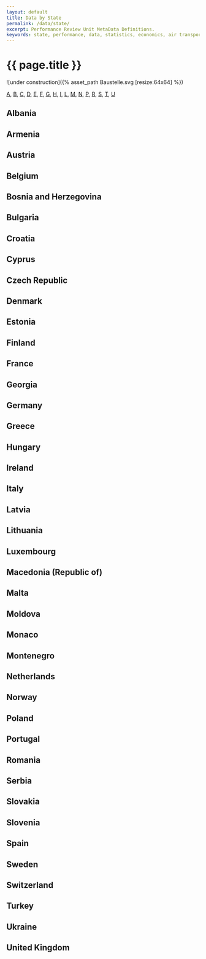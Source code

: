 ```yaml
---
layout: default
title: Data by State
permalink: /data/state/
excerpt: Performance Review Unit MetaData Definitions.
keywords: state, performance, data, statistics, economics, air transport, flights, europe, cost efficiency
---
```

<style type="text/css">
span.go-to-top {
font-size: x-small;
}
</style>


# {{ page.title }}

 ![under construction]({% asset_path Baustelle.svg [resize:64x64] %})

<a name="top"></a>
<a href="top" class="back-to-top">Back to Top</a>

[A](#A),
[B](#B),
[C](#C),
[D](#D),
[E](#E),
[F](#F),
[G](#G),
[H](#H),
[I](#I),
[L](#L),
[M](#M),
[N](#N),
[P](#P),
[R](#R),
[S](#S),
[T](#T),
[U](#U)

<style type="text/css">
a.back-to-top {
display: none;
width: 40px;
height: 40px;
text-indent: -9999px;
position: fixed;
z-index: 999;
right: 10px;
bottom: 10px;
background: #27AE61 url({% asset_path up-arrow.png [resize:24x24] %}) no-repeat center 43%;
-webkit-border-radius: 20px;
-moz-border-radius: 20px;
border-radius: 20px;
}
</style>
<script>
// from http://html-tuts.com/back-to-top-button-jquery/
var amountScrolled = 300;

$(window).scroll(function() {
if ( $(window).scrollTop() > amountScrolled ) { $('a.back-to-top').fadeIn('slow');
} else { $('a.back-to-top').fadeOut('slow');
}});
$('a.back-to-top').click(function() {
$('html, body').animate({
scrollTop: 0
}, 700);
return false;
});
</script>


## Albania<a name="A"></a>


## Armenia


## Austria


## Belgium<a name="B"></a>


## Bosnia and Herzegovina


## Bulgaria


## Croatia<a name="C"></a>


## Cyprus


## Czech Republic


## Denmark<a name="D"></a>


## Estonia<a name="E"></a>


## Finland<a name="F"></a>


## France


## Georgia<a name="G"></a>


## Germany


## Greece


## Hungary<a name="H"></a>


## Ireland<a name="I"></a>


## Italy


## Latvia<a name="L"></a>


## Lithuania


## Luxembourg


## Macedonia (Republic of)<a name="M"></a>


## Malta


## Moldova


## Monaco


## Montenegro


## Netherlands<a name="N"></a>


## Norway


## Poland<a name="P"></a>


## Portugal


## Romania<a name="R"></a>


## Serbia<a name="S"></a>


## Slovakia


## Slovenia


## Spain


## Sweden


## Switzerland


## Turkey<a name="T"></a>


## Ukraine<a name="U"></a>


## United Kingdom

